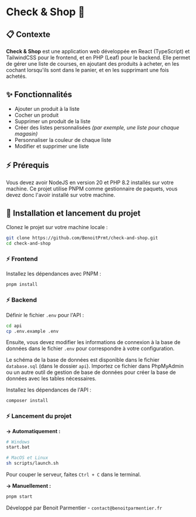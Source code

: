 # Check & Shop 🛒

## 📋 Contexte
**Check & Shop** est une application web développée en React (TypeScript) et TailwindCSS pour le frontend, et en PHP (Leaf) pour le backend.
Elle permet de gérer une liste de courses, en ajoutant des produits à acheter, en les cochant lorsqu'ils sont dans le panier, et en les supprimant une fois achetés.

## ✨ Fonctionnalités
- Ajouter un produit à la liste
- Cocher un produit
- Supprimer un produit de la liste
- Créer des listes personnalisées _(par exemple, une liste pour chaque magasin)_
- Personnaliser la couleur de chaque liste
- Modifier et supprimer une liste

## ⚡️️ Prérequis
Vous devez avoir NodeJS en version 20 et PHP 8.2 installés sur votre machine.
Ce projet utilise PNPM comme gestionnaire de paquets, vous devez donc l'avoir installé sur votre machine.

## 🚀 Installation et lancement du projet

Clonez le projet sur votre machine locale :
```bash
git clone https://github.com/BenoitPrmt/check-and-shop.git
cd check-and-shop
```

### ⚡️️ Frontend
Installez les dépendances avec PNPM :
```bash
pnpm install
```

### ⚡️️ Backend
Définir le fichier `.env` pour l'API :
```bash
cd api
cp .env.example .env
```
Ensuite, vous devez modifier les informations de connexion à la base de données dans le fichier `.env` pour correspondre à votre configuration.

Le schéma de la base de données est disponible dans le fichier `database.sql` (dans le dossier `api`).
Importez ce fichier dans PhpMyAdmin ou un autre outil de gestion de base de données pour créer la base de données avec les tables nécessaires.

Installez les dépendances de l'API :
```bash
composer install
```

### ⚡️️ Lancement du projet

**→ Automatiquement :**
```bash
# Windows
start.bat

# MacOS et Linux
sh scripts/launch.sh
```
Pour couper le serveur, faites `Ctrl + C` dans le terminal.

**→ Manuellement :**
```bash
pnpm start
```

Développé par Benoit Parmentier - `contact@benoitparmentier.fr`